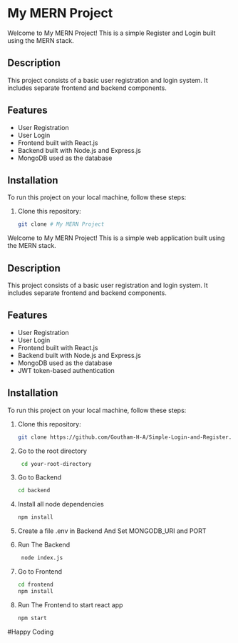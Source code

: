 # My MERN Project

Welcome to My MERN Project! This is a simple Register and Login built using the MERN stack.

## Description

This project consists of a basic user registration and login system. It includes separate frontend and backend components.

## Features

- User Registration
- User Login
- Frontend built with React.js
- Backend built with Node.js and Express.js
- MongoDB used as the database

## Installation

To run this project on your local machine, follow these steps:

1. Clone this repository:

   ```bash
   git clone # My MERN Project

Welcome to My MERN Project! This is a simple web application built using the MERN stack.

## Description

This project consists of a basic user registration and login system. It includes separate frontend and backend components.

## Features

- User Registration
- User Login
- Frontend built with React.js
- Backend built with Node.js and Express.js
- MongoDB used as the database
- JWT token-based authentication

## Installation

To run this project on your local machine, follow these steps:

1. Clone this repository:

   ```bash
   git clone https://github.com/Goutham-H-A/Simple-Login-and-Register.git

2. Go to the root directory
     ```bash
      cd your-root-directory
   
4. Go to Backend
      ```bash
      cd backend
   
6. Install all node dependencies
      ```bash
      npm install
   
8. Create a file .env in Backend
      And Set MONGODB_URI and PORT
   
10. Run The Backend
     ```bash
      node index.js
    
12. Go to Frontend
      ```bash
      cd frontend
      npm install
    
14. Run The Frontend to start react app
       ```bash
       npm start


#Happy Coding
